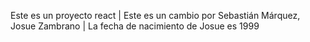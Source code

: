 
Este es un proyecto react | Este es un cambio por Sebastián Márquez, Josue Zambrano | La fecha de nacimiento de Josue es 1999
